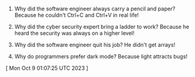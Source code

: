  
1. Why did the software engineer always carry a pencil and paper? Because he couldn't Ctrl+C and Ctrl+V in real life!

2. Why did the cyber security expert bring a ladder to work? Because he heard the security was always on a higher level!

3. Why did the software engineer quit his job? He didn't get arrays!

4. Why do programmers prefer dark mode? Because light attracts bugs!
 
[ 
Mon Oct  9 01:07:25 UTC 2023
 ]
